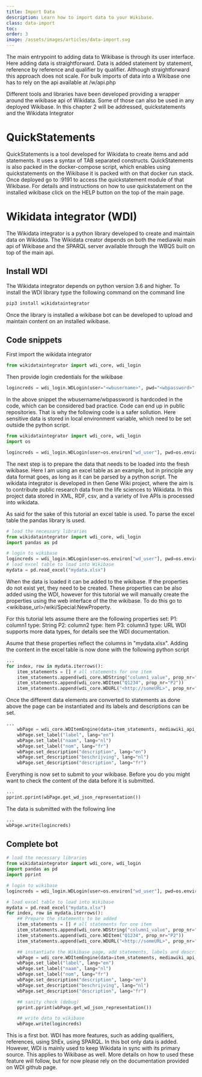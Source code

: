 ```yaml
---
title: Import Data
description: Learn how to import data to your Wikibase. 
class: data-import
toc:
order: 3
image: /assets/images/articles/data-import.svg
---
```

The main entrypoint to adding data to Wikibase is through its user interface. Here adding data is straightforward. Data is added statement by statement, reference by reference and qualifier by qualifier. Although straightforward this approach does not scale. For bulk imports of data into a Wikibase one has to rely on the api available at <wikibase main URL>/w/api.php

Different tools and libraries have been developed providing a wrapper around the wikibase api of Wikidata. Some of those can also be used in any deployed Wikibase. In this chapter 2 will be addressed, quickstatements and the Wikidata Integrator

# QuickStatements
QuickStatements is a tool developed for Wikidata to create items and add statements. It uses a syntax of TAB separated constructs. QuickStatements is also packed in the docker-compose script, which enables using quickstatements on the Wikibase it is packed with on that docker run stack. Once deployed go to <wikibase main URL>:9191 to access the quickstatement module of that Wikibase. For details and instructions on how to use quickstatement on the installed wikibase click on the HELP button on the top of the main page.

# Wikidata integrator (WDI)
The Wikidata integrator is a python library developed to create and maintain data on Wikidata. The Wikidata creator depends on both the mediawiki main api of Wikibase and the SPARQL server available through the WBQS built on top of the main api. 

## Install WDI
The Wikidata integrator depends on python version 3.6 and higher. 
To install the WDI library type the following command on the command line
```bash
pip3 install wikidataintegrator
```
Once the library is installed a wikibase bot can be developed to upload and maintain content on an installed wikibase. 

## Code snippets
First import the wikidata integrator
```python
from wikidataintegrator import wdi_core, wdi_login
```
Then provide login credentials for the wikibase
```python
logincreds = wdi_login.WDLogin(user="<wbusername>", pwd="<wbpassword>", mediawiki_api_url="<wikibase_url>/w/api.php")
```
In the above snippet the wbusername/wbpassword is hardcoded in the code, which can be considered bad practice. Code can end up in public repositories. 
That is why the following code is a safer sollution. Here sensitive data is stored in local environment variable, which need to be set outside the python script.

```python
from wikidataintegrator import wdi_core, wdi_login
import os 

logincreds = wdi_login.WDLogin(user=os.environ["wd_user"], pwd=os.environ["pwd"], mediawiki_api_url="<wikibase_url>/w/api.php")
```

The next step is to prepare the data that needs to be loaded into the fresh wikibase. Here I am using an excel table as an example, but in principle any data format goes, as long as it can be parsed by a python script. The wikidata integrator is developed in then Gene Wiki project, where the aim is to contribute public research data from the life sciences to Wikidata. In this project data stored in XML, RDF, csv, and a variety of live APIs is processed into wikidata. 

As said for the sake of this tutorial an excel table is used. To parse the excel table the pandas library is used. 

```python
# load the necessary libraries
from wikidataintegrator import wdi_core, wdi_login
import pandas as pd

# login to wikibase
logincreds = wdi_login.WDLogin(user=os.environ["wd_user"], pwd=os.environ["pwd"], mediawiki_api_url="<wikibase_url>/w/api.php")
# load excel table to load into Wikibase
mydata = pd.read_excel("mydata.xlsx")
```

When the data is loaded it can be added to the wikibase. 
If the properties do not exist yet, they need to be created. These properties can be also added using the WDI, however for this tutorial we will manually create the properties using the web interface of the the wikibase. To do this go to <wikibase_url>/wiki/Special:NewProperty.

For this tutorial lets assume there are the following properties set: 
P1: column1 type: String
P2: column2 type: Item
P3: column3 type: URL
WDI supports more data types, for details see the WDI documentation.

Asume that these properties reflect the columns in "mydata.xlsx". Adding the content in the excel table is now done with the following python script
```python
...
for index, row in mydata.iterrows():
    item_statements = [] # all statements for one item
    item_statements.append(wdi_core.WDString("column1_value", prop_nr="P1")) 
    item_statements.append(wdi_core.WDItem("Q1234", prop_nr="P2"))
    item_statements.append(wdi_core.WDURL("<http://someURL>", prop_nr="P3")) 
```

Once the different data elements are converted to statements as done above the page can be instantiated and its labels and descriptions can be set.
```python
...
    wbPage = wdi_core.WDItemEngine(data=item_statements, mediawiki_api_url="<wikibaseURL>/w/api.php")
    wbPage.set_label("label", lang="en")
    wbPage.set_label("naam", lang="nl")
    wbPage.set_label("nom", lang="fr")
    wbPage.set_description("description", lang="en")
    wbPage.set_description("beschrijving", lang="nl")
    wbPage.set_description("description", lang="fr")
```

Everything is now set to submit to your wikibase. Before you do you might want to check the content of the data before it is submitted. 
```python
...
pprint.pprint(wbPage.get_wd_json_representation())
```
The data is submitted with the following line
```python
...
wbPage.write(logincreds)
```

## Complete bot
```python
# load the necessary libraries
from wikidataintegrator import wdi_core, wdi_login
import pandas as pd
import pprint

# login to wikibase
logincreds = wdi_login.WDLogin(user=os.environ["wd_user"], pwd=os.environ["pwd"], mediawiki_api_url="<wikibase_url>/w/api.php")

# load excel table to load into Wikibase
mydata = pd.read_excel("mydata.xlsx")
for index, row in mydata.iterrows():
    ## Prepare the statements to be added
    item_statements = [] # all statements for one item
    item_statements.append(wdi_core.WDString("column1_value", prop_nr="P1")) 
    item_statements.append(wdi_core.WDItem("Q1234", prop_nr="P2"))
    item_statements.append(wdi_core.WDURL("<http://someURL>", prop_nr="P3"))

    ## instantiate the Wikibase page, add statements, labels and descriptions
    wbPage = wdi_core.WDItemEngine(data=item_statements, mediawiki_api_url="<wikibaseURL>/w/api.php")
    wbPage.set_label("label", lang="en")
    wbPage.set_label("naam", lang="nl")
    wbPage.set_label("nom", lang="fr")
    wbPage.set_description("description", lang="en")
    wbPage.set_description("beschrijving", lang="nl")
    wbPage.set_description("description", lang="fr")

    ## sanity check (debug)
    pprint.pprint(wbPage.get_wd_json_representation())

    ## write data to wikibase
    wbPage.write(logincreds)
```

This is a first bot. WDI has more features, such as adding qualifiers, references, using ShEx, using SPARQL. In this bot only data is added. However, WDI is mainly used to keep Wikidata in sync with its primary source. This applies to Wikibase as well. More details on how to used these feature will follow, but for now please rely on the documentation provided on WDI github page. 

